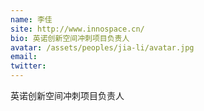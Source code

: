 ```yaml
---
name: 李佳
site: http://www.innospace.cn/
bio: 英诺创新空间冲刺项目负责人
avatar: /assets/peoples/jia-li/avatar.jpg
email: 
twitter: 
---
```

英诺创新空间冲刺项目负责人
